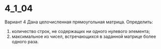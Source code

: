 # 4_1_04
Вариант 4
Дана целочисленная прямоугольная матрица. Определить:
1. количество строк, не содержащих ни одного нулевого элемента;
2. максимальное из чисел, встречающихся в заданной матрице более одного раза.
